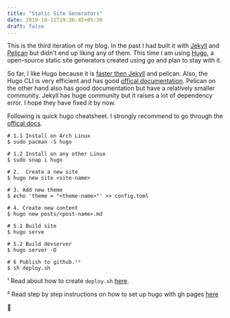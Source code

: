 ```yaml
---
title: "Static Site Generators"
date: 2019-10-11T19:36:45+05:30
draft: false
---
```


This is the third iteration of my blog. In the past I had built it with [Jekyll](https://jekyllrb.com/) and [Pelican](https://blog.getpelican.com/) but didn't end up liking any of them. This time I am using [Hugo](https://gohugo.io/), a open-source static site generators created using go and plan to stay with it. 

So far, I like Hugo because it is [faster then Jekyll](https://forestry.io/blog/hugo-vs-jekyll-benchmark/) and pelican. Also, the Hugo CLI is very efficient and has good [offical documentation](https://gohugo.io/getting-started/quick-start/). Pelican on the other hand also has good documentation but have a relatively smaller community. Jekyll has huge community but it raises a lot of dependency error. I hope they have fixed it by now.

Following is quick hugo cheatsheet. I strongly recommend to go through the [offical docs](https://gohugo.io/getting-started/quick-start/).

```console
# 1.1 Install on Arch Linux
$ sudo pacman -S hugo 

# 1.2 Install on any other Linux
$ sudo snap i hugo

# 2.  Create a new site
$ hugo new site <site-name>

# 3. Add new theme
$ echo 'theme = "<theme-name>"' >> config.toml

# 4. Create new content
$ hugo new posts/<post-name>.md

# 5.1 Build site
$ hugo serve

# 5.2 Build devserver
$ hugo server -D

# 6 Publish to github.¹²
$ sh deploy.sh
```

¹ Read about how to create `deploy.sh` [here](https://gohugo.io/hosting-and-deployment/hosting-on-github/#put-it-into-a-script).


² Read step by step instructions on how to set up hugo with gh pages [here](https://gohugo.io/hosting-and-deployment/hosting-on-github/#step-by-step-instructions) 


:raising_hand: